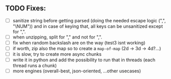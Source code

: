 ## TODO Fixes:
- [ ] sanitize string before getting parsed (doing the needed escape logic ("\,", "\NUM")) and in case of keying that, all keys can be unsanitized except for "\,".
- [ ] when unzipping, split for "," and not for "\,".
- [ ] fix when random backslash are on the way (test3 isnt working)
- [ ] if worth, zip also the map so to create a `map-of-map` (2d -> 3d -> 4d?...)
- [ ] it is slow, try to create more async chunks
- [ ] write it in python and add the possibility to run that in threads (each thread runs a chunk)
- [ ] more engines (overall-best, json-oriented, ...other usecases)